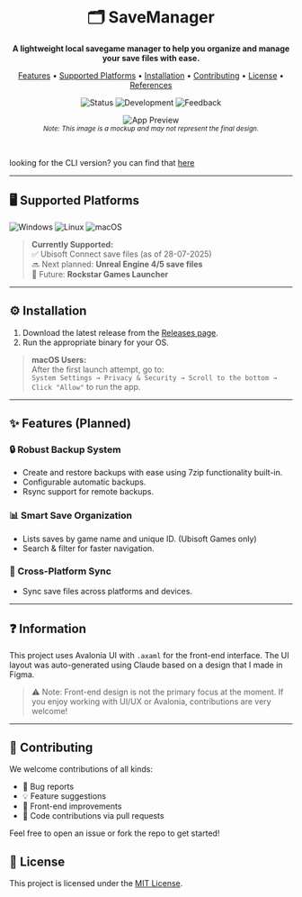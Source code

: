 <div align="center">

# 🗂️ SaveManager

**A lightweight local savegame manager to help you organize and manage your save files with ease.**

[Features](#-features) • [Supported Platforms](#-supported-platforms) • [Installation](#-installation) • [Contributing](#-contributing) • [License](#-license) • [References](#-references)

![Status](https://img.shields.io/badge/status-alpha-orange)
![Development](https://img.shields.io/badge/status-in%20development-yellow)
![Feedback](https://img.shields.io/badge/feedback-welcome-brightgreen)
<br/>

![App Preview](https://i.imgur.com/TJAszND.png)  
<sub>_Note: This image is a mockup and may not represent the final design._</sub>

<br/>
</div>

looking for the CLI version? you can find that [here](https://github.com/msh31/SaveManager/tree/cli/src)

---

## 🖥️ Supported Platforms

<p>
  <img src="https://img.shields.io/badge/Windows-0078D6?style=for-the-badge&logo=windows&logoColor=white" alt="Windows"/>
  <img src="https://img.shields.io/badge/Linux-FCC624?style=for-the-badge&logo=linux&logoColor=black" alt="Linux"/>
  <img src="https://img.shields.io/badge/macOS-f0f0f0?logo=apple&logoColor=black&style=for-the-badge" alt="macOS"/>
</p>

> **Currently Supported:**  
> ✅ Ubisoft Connect save files (as of 28-07-2025)  
> 🔜 Next planned: **Unreal Engine 4/5 save files**  
> 🔮 Future: **Rockstar Games Launcher**

---

## ⚙️ Installation

1. Download the latest release from the [Releases page](https://github.com/msh31/SaveManager/releases).
2. Run the appropriate binary for your OS.

> **macOS Users:**  
> After the first launch attempt, go to:  
> `System Settings → Privacy & Security → Scroll to the bottom → Click "Allow"` to run the app.

---

## ✨ Features (Planned)

### 🔒 Robust Backup System
- Create and restore backups with ease using 7zip functionality built-in.
- Configurable automatic backups.
- Rsync support for remote backups.

### 📊 Smart Save Organization
- Lists saves by game name and unique ID. (Ubisoft Games only)
- Search & filter for faster navigation.

### 🔄 Cross-Platform Sync
- Sync save files across platforms and devices.

---

## ❓ Information

This project uses Avalonia UI with ``.axaml`` for the front-end interface. The UI layout was auto-generated using Claude based on a design that I made in Figma.
> ⚠️ Note: Front-end design is not the primary focus at the moment. If you enjoy working with UI/UX or Avalonia, contributions are very welcome!

---

## 🤝 Contributing

We welcome contributions of all kinds:

- 🐞 Bug reports  
- 💡 Feature suggestions  
- 🌴 Front-end improvements
- 🔧 Code contributions via pull requests  

Feel free to open an issue or fork the repo to get started!

## 📜 License

This project is licensed under the [MIT License](LICENSE).